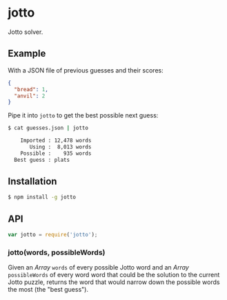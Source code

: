 # jotto

Jotto solver.

## Example

With a JSON file of previous guesses and their scores:

``` json
{
  "bread": 1,
  "anvil": 2
}
```

Pipe it into `jotto` to get the best possible next guess:

``` bash
$ cat guesses.json | jotto

    Imported : 12,478 words
       Using :  8,013 words
    Possible :    935 words
  Best guess : plats
```

## Installation

``` bash
$ npm install -g jotto
```

## API

``` javascript
var jotto = require('jotto');
```

### jotto(words, possibleWords)

Given an _Array_ `words` of every possible Jotto word and an _Array_
`possibleWords` of every word word that could be the solution to the current
Jotto puzzle, returns the word that would narrow down the possible words the
most (the "best guess").